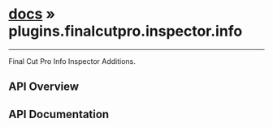 # [docs](index.md) » plugins.finalcutpro.inspector.info
---

Final Cut Pro Info Inspector Additions.

## API Overview

## API Documentation

